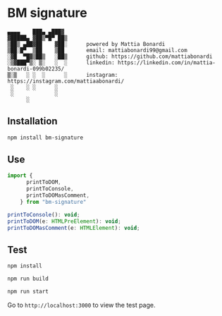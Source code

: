 # BM signature

```
▄▄▄▄    ███▄ ▄███▓ 
▓█████▄ ▓██▒▀█▀ ██▒
▒██▒ ▄██▓██    ▓██░      powered by Mattia Bonardi
▒██░█▀  ▒██    ▒██       email: mattiabonardi99@gmail.com
░▓█  ▀█▓▒██▒   ░██▒      github: https://github.com/mattiabonardi 
░▒▓███▀▒░ ▒░   ░  ░      linkedin: https://linkedin.com/in/mattia-bonardi-099b02235/
▒░▒   ░ ░  ░      ░      instagram: https://instagram.com/mattiaabonardi/
 ░    ░ ░      ░         
 ░             ░         
      ░     
```

## Installation

```bash
npm install bm-signature
```

## Use

```js
import {
      printToDOM,
      printToConsole,
      printToDOMasComment,
    } from "bm-signature"

printToConsole(): void;
printToDOM(e: HTMLPreElement): void;
printToDOMasComment(e: HTMLElement): void;
```

## Test

```bash
npm install
```

```bash
npm run build
```

```bash
npm run start
```

Go to `http://localhost:3000` to view the test page.